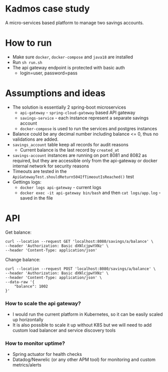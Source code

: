 # Kadmos case study
A micro-services based platform to manage two savings accounts.

# How to run
* Make sure `docker`, `docker-compose` and `java18` are installed
* Run `sh run.sh`
* The api gateway endpoint is protected with basic auth
  * login=user, password=pass

# Assumptions and ideas
* The solution is essentially 2 spring-boot microservices
  * `api-gateway` - `spring-cloud-gateway` based API gateway
  * `savings-service` - each instance represent a separate savings account
  * `docker-compose` is used to run the services and postgres instances
* Balance could be any decimal number including balance <= 0, thus no validations are added.
* `savings_account` table keep all records for audit reasons
  * Current balance is the last record by `created_at`
* `savings-account` instances are running on port 8081 and 8082 as required, 
but they are accessible only from the api-gateway or docker internal network
for security reasons
* Timeouts are tested in the `ApiGatewayTest.shouldReturn504IfTimeoutIsReached()` test
* Gettings logs:
  * `docker logs api-gateway` - current logs
  * `docker exec -it api-gateway bin/bash` and then `cat logs/app.log` - saved in the file

# API

Get balance:
```
curl --location --request GET 'localhost:8080/savings/a/balance' \
--header 'Authorization: Basic dXNlcjpwYXNz' \
--header 'Content-Type: application/json' 
```
Change balance:
```
curl --location --request POST 'localhost:8080/savings/a/balance' \
--header 'Authorization: Basic dXNlcjpwYXNz' \
--header 'Content-Type: application/json' \
--data-raw '{
    "balance": 1002
}'
```
### How to scale the api gateway?
* I would run the current platform in Kubernetes, so it can be easily scaled up horizontally
* It is also possible to scale it up without K8S but we will need to add custom load balancer and service discovery 
  tools

### How to monitor uptime?
* Spring actuator for health checks
* Datadog/Newrelic (or any other APM tool) for monitoring and custom metrics/alerts
